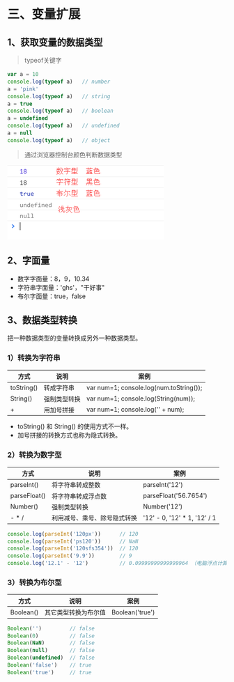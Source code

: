 # 三、变量扩展

## 1、获取变量的数据类型

> typeof关键字

```js
var a = 10
console.log(typeof a)	// number
a = 'pink'
console.log(typeof a)	// string
a = true
console.log(typeof a)	// boolean
a = undefined
console.log(typeof a)	// undefined
a = null
console.log(typeof a)	// object
```

> 通过浏览器控制台颜色判断数据类型

![image-20200725163126481](.img/image-20200725163126481.png)

## 2、字面量

- 数字字面量：8，9，10.34
- 字符串字面量：'ghs'，"干好事"
- 布尔字面量：true，false



## 3、数据类型转换

把一种数据类型的变量转换成另外一种数据类型。

### 1）转换为字符串

| 方式       | 说明         | 案例                                    |
| ---------- | ------------ | --------------------------------------- |
| toString() | 转成字符串   | var num=1; console.log(num.toString()); |
| String()   | 强制类型转换 | var num=1; console.log(String(num));    |
| +          | 用加号拼接   | var num=1; console.log('' + num);       |

- toString() 和 String() 的使用方式不一样。
- 加号拼接的转换方式也称为隐式转换。

### 2）转换为数字型

| 方式         | 说明                         | 案例                         |
| ------------ | ---------------------------- | ---------------------------- |
| parseInt()   | 将字符串转成整数             | parseInt('12')               |
| parseFloat() | 将字符串转成浮点数           | parseFloat('56.7654')        |
| Number()     | 强制类型转换                 | Number('12')                 |
| - * /        | 利用减号、乘号、除号隐式转换 | '12' - 0, '12' * 1, '12' / 1 |

```js
console.log(parseInt('120px'))		// 120
console.log(parseInt('ps120'))		// NaN
console.log(parseInt('120sfs354'))	// 120
console.log(parseInt('9.9'))		// 9
console.log('12.1' - '12')			// 0.09999999999999964 （电脑浮点计算有精度问题）
```

### 3）转换为布尔型

| 方式      | 说明                 | 案例            |
| --------- | -------------------- | --------------- |
| Boolean() | 其它类型转换为布尔值 | Boolean('true') |

```js
Boolean('')			// false
Boolean(0)			// false
Boolean(NaN)		// false
Boolean(null)		// false
Boolean(undefined)	// false
Boolean('false')	// true
Boolean('true')		// true
```


